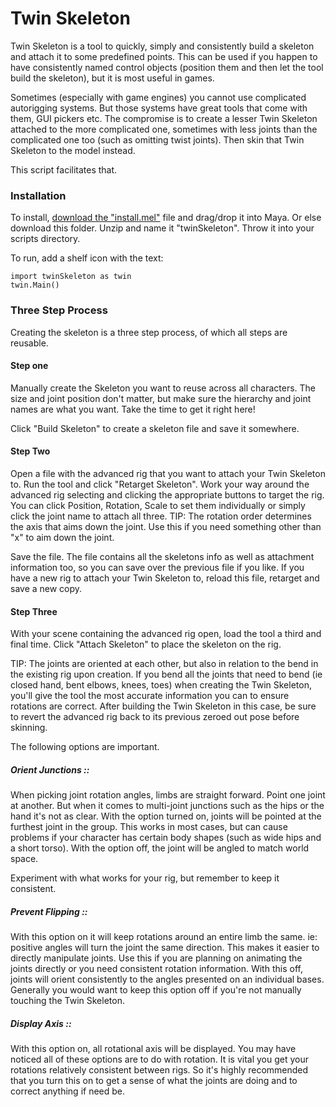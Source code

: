 # Twin Skeleton

Twin Skeleton is a tool to quickly, simply and consistently build a skeleton and attach it to some predefined points. This can be used if you happen to have consistently named control objects (position them and then let the tool build the skeleton), but it is most useful in games.

Sometimes (especially with game engines) you cannot use complicated autorigging systems. But those systems have great tools that come with them, GUI pickers etc. The compromise is to create a lesser Twin Skeleton attached to the more complicated one, sometimes with less joints than the complicated one too (such as omitting twist joints). Then skin that Twin Skeleton to the model instead.

This script facilitates that.

### Installation

To install, [download the "install.mel"](https://github.com/internetimagery/twinSkeleton/releases/latest) file and drag/drop it into Maya.
Or else download this folder. Unzip and name it "twinSkeleton". Throw it into your scripts directory.

To run, add a shelf icon with the text:

    import twinSkeleton as twin
    twin.Main()

### Three Step Process

Creating the skeleton is a three step process, of which all steps are reusable.

#### Step one

Manually create the Skeleton you want to reuse across all characters. The size and joint position don't matter, but make sure the hierarchy and joint names are what you want. Take the time to get it right here!

Click "Build Skeleton" to create a skeleton file and save it somewhere.

#### Step Two

Open a file with the advanced rig that you want to attach your Twin Skeleton to. Run the tool and click "Retarget Skeleton".
Work your way around the advanced rig selecting and clicking the appropriate buttons to target the rig.
You can click Position, Rotation, Scale to set them individually or simply click the joint name to attach all three.
TIP: The rotation order determines the axis that aims down the joint. Use this if you need something other than "x" to aim down the joint.

Save the file. The file contains all the skeletons info as well as attachment information too, so you can save over the previous file if you like. If you have a new rig to attach your Twin Skeleton to, reload this file, retarget and save a new copy.

#### Step Three

With your scene containing the advanced rig open, load the tool a third and final time.
Click "Attach Skeleton" to place the skeleton on the rig.

TIP: The joints are oriented at each other, but also in relation to the bend in the existing rig upon creation. If you bend all the joints that need to bend (ie closed hand, bent elbows, knees, toes) when creating the Twin Skeleton, you'll give the tool the most accurate information you can to ensure rotations are correct. After building the Twin Skeleton in this case, be sure to revert the advanced rig back to its previous zeroed out pose before skinning.

The following options are important.

##### Orient Junctions ::

When picking joint rotation angles, limbs are straight forward. Point one joint at another. But when it comes to multi-joint junctions such as the hips or the hand it's not as clear.
With the option turned on, joints will be pointed at the furthest joint in the group. This works in most cases, but can cause problems if your character has certain body shapes (such as wide hips and a short torso).
With the option off, the joint will be angled to match world space.

Experiment with what works for your rig, but remember to keep it consistent.

##### Prevent Flipping ::

With this option on it will keep rotations around an entire limb the same.
ie: positive angles will turn the joint the same direction. This makes it easier to directly manipulate joints.
Use this if you are planning on animating the joints directly or you need consistent rotation information.
With this off, joints will orient consistently to the angles presented on an individual bases.
Generally you would want to keep this option off if you're not manually touching the Twin Skeleton.

##### Display Axis ::

With this option on, all rotational axis will be displayed. You may have noticed all of these options are to do with rotation. It is vital you get your rotations relatively consistent between rigs. So it's highly recommended that you turn this on to get a sense of what the joints are doing and to correct anything if need be.
